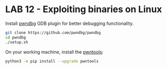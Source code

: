 # LAB 12 - Exploiting binaries on Linux

Install [pwndbg](https://github.com/pwndbg/pwndbg) GDB plugin for better debugging functionality.
```bash
git clone https://github.com/pwndbg/pwndbg
cd pwndbg
./setup.sh
```

On your working machine, install the [pwntools](https://github.com/Gallopsled/pwntools):
```bash
python3 -m pip install --upgrade pwntools
```

<!-- **Note that the online-challenges will terminate after 5-seconds inactivation.** -->

